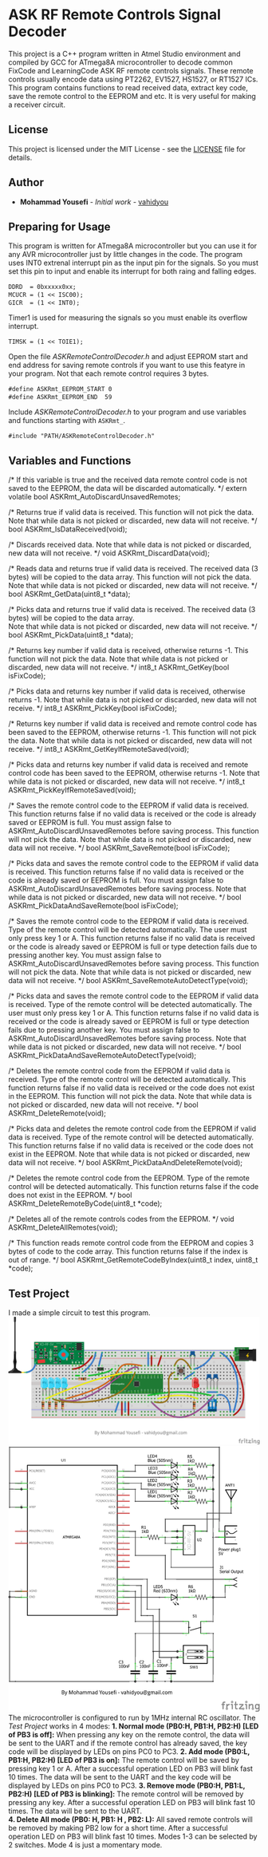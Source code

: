 # ASK RF Remote Controls Signal Decoder
This project is a C++ program written in Atmel Studio environment and compiled by GCC for ATmega8A microcontroller to decode common FixCode and LearningCode ASK RF remote controls signals. These remote controls usually encode data using PT2262, EV1527, HS1527, or RT1527 ICs. This program contains functions to read received data, extract key code, save the remote control to the EEPROM and etc. It is very useful for making a receiver circuit.
## License
This project is licensed under the MIT License - see the [LICENSE](LICENSE) file for details.
## Author
* **Mohammad Yousefi** - *Initial work* - [vahidyou](https://github.com/vahidyou)
## Preparing for Usage
This program is written for ATmega8A microcontroller but you can use it for any AVR microcontroller just by little changes in the code.
The program uses INT0 extrenal interrupt pin as the input pin for the signals. So you must set this pin to input and enable its interrupt for both raing and falling edges.
```
DDRD  = 0bxxxxx0xx;
MCUCR = (1 << ISC00);
GICR  = (1 << INT0);
```
Timer1 is used for measuring the signals so you must enable its overflow interrupt.
```
TIMSK = (1 << TOIE1);
```
Open the file *ASKRemoteControlDecoder.h* and adjust EEPROM start and end address for saving remote controls if you want to use this featyre in your program. Not that each remote control requires 3 bytes.
```
#define ASKRmt_EEPROM_START 0
#define ASKRmt_EEPROM_END  59
```
Include *ASKRemoteControlDecoder.h* to your program and use variables and functions starting with `ASKRmt_`.
```
#include "PATH/ASKRemoteControlDecoder.h"
```
## Variables and Functions
/* If this variable is true and the received data remote control code is not saved to
   the EEPROM, the data will be discarded automatically. */
extern volatile bool ASKRmt_AutoDiscardUnsavedRemotes;

/* Returns true if valid data is received.
   This function will not pick the data. 
   Note that while data is not picked or discarded, new data will not receive. */
bool ASKRmt_IsDataReceived(void);

/* Discards received data.
   Note that while data is not picked or discarded, new data will not receive. */
void ASKRmt_DiscardData(void);

/* Reads data and returns true if valid data is received.
   The received data (3 bytes) will be copied to the data array. 
   This function will not pick the data.
   Note that while data is not picked or discarded, new data will not receive. */
bool ASKRmt_GetData(uint8_t *data);

/* Picks data and returns true if valid data is received.
   The received data (3 bytes) will be copied to the data array.    
   Note that while data is not picked or discarded, new data will not receive. */
bool ASKRmt_PickData(uint8_t *data);

/* Returns key number if valid data is received, otherwise returns -1.
   This function will not pick the data.
   Note that while data is not picked or discarded, new data will not receive. */
int8_t ASKRmt_GetKey(bool isFixCode);

/* Picks data and returns key number if valid data is received, otherwise returns -1.
   Note that while data is not picked or discarded, new data will not receive. */
int8_t ASKRmt_PickKey(bool isFixCode);

/* Returns key number if valid data is received and remote control code has been
   saved to the EEPROM, otherwise returns -1.
   This function will not pick the data.
   Note that while data is not picked or discarded, new data will not receive. */
int8_t ASKRmt_GetKeyIfRemoteSaved(void);

/* Picks data and returns key number if valid data is received and remote control code has been
   saved to the EEPROM, otherwise returns -1.
   Note that while data is not picked or discarded, new data will not receive. */
int8_t ASKRmt_PickKeyIfRemoteSaved(void);

/* Saves the remote control code to the EEPROM if valid data is received.
   This function returns false if no valid data is received or the code is already saved or
   EEPROM is full.
   You must assign false to ASKRmt_AutoDiscardUnsavedRemotes before saving process.
   This function will not pick the data.
   Note that while data is not picked or discarded, new data will not receive. */
bool ASKRmt_SaveRemote(bool isFixCode);

/* Picks data and saves the remote control code to the EEPROM if valid data is received.
   This function returns false if no valid data is received or the code is already saved or
   EEPROM is full.
   You must assign false to ASKRmt_AutoDiscardUnsavedRemotes before saving process.
   Note that while data is not picked or discarded, new data will not receive. */
bool ASKRmt_PickDataAndSaveRemote(bool isFixCode);

/* Saves the remote control code to the EEPROM if valid data is received. Type of the remote 
   control will be detected automatically. The user must only press key 1 or A.
   This function returns false if no valid data is received or the code is already saved or
   EEPROM is full or type detection fails due to pressing another key.
   You must assign false to ASKRmt_AutoDiscardUnsavedRemotes before saving process.
   This function will not pick the data.
   Note that while data is not picked or discarded, new data will not receive. */
bool ASKRmt_SaveRemoteAutoDetectType(void);

/* Picks data and saves the remote control code to the EEPROM if valid data is received. Type 
   of the remote control will be detected automatically. The user must only press key 1 or A.
   This function returns false if no valid data is received or the code is already saved or
   EEPROM is full or type detection fails due to pressing another key.
   You must assign false to ASKRmt_AutoDiscardUnsavedRemotes before saving process.
   Note that while data is not picked or discarded, new data will not receive. */
bool ASKRmt_PickDataAndSaveRemoteAutoDetectType(void);

/* Deletes the remote control code from the EEPROM if valid data is received. Type of the remote 
   control will be detected automatically.
   This function returns false if no valid data is received or the code does not exist in the EEPROM.
   This function will not pick the data.
   Note that while data is not picked or discarded, new data will not receive. */
bool ASKRmt_DeleteRemote(void);

/* Picks data and deletes the remote control code from the EEPROM if valid data is received. Type 
   of the remote control will be detected automatically.
   This function returns false if no valid data is received or the code does not exist in the EEPROM.
   Note that while data is not picked or discarded, new data will not receive. */
bool ASKRmt_PickDataAndDeleteRemote(void);

/* Deletes the remote control code from the EEPROM. Type of the remote control will be detected 
   automatically.
   This function returns false if the code does not exist in the EEPROM. */
bool ASKRmt_DeleteRemoteByCode(uint8_t *code);

/* Deletes all of the remote controls codes from the EEPROM. */
void ASKRmt_DeleteAllRemotes(void);

/* This function reads remote control code from the EEPROM and copies 3 bytes of code to the 
   code array. 
   This function returns false if the index is out of range. */
bool ASKRmt_GetRemoteCodeByIndex(uint8_t index, uint8_t *code);

## Test Project
I made a simple circuit to test this program.
![ASK Remote Controls Decoder](Test%20Circuit/ASKRmtCntrlDcdr_bb.png)
![ASK Remote Controls Decoder](Test%20Circuit/ASKRmtCntrlDcdr_schem.png)
The microcontroller is configured to run by 1MHz internal RC oscillator.
The *Test Project* works in 4 modes:
**1. Normal mode (PB0:H, PB1:H, PB2:H) [LED of PB3 is off]:** When pressing any key on the remote control, the data will be sent to the UART and if the remote control has already saved, the key code will be displayed by LEDs on pins PC0 to PC3.
**2. Add mode (PB0:L, PB1:H, PB2:H) [LED of PB3 is on]:** The remote control will be saved by pressing key 1 or A. After a successful operation LED on PB3 will blink fast 10 times. The data will be sent to the UART and the key code will be displayed by LEDs on pins PC0 to PC3.
**3. Remove mode (PB0:H, PB1:L, PB2:H) [LED of PB3 is blinking]:** The remote control will be removed by pressing any key. After a successful operation LED on PB3 will blink fast 10 times. The data will be sent to the UART.  
**4. Delete All mode (PB0: H, PB1: H , PB2: L):** All saved remote controls will be removed by making PB2 low for a short time. After a successful operation LED on PB3 will blink fast 10 times.
Modes 1-3 can be selected by 2 switches. Mode 4 is just a momentary mode.
